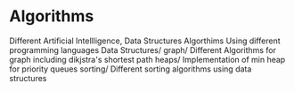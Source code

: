 # Algorithms
Different Artificial Intellligence, Data Structures Algorthims Using different programming languages
Data Structures/
graph/ 
Different Algorithms for graph including dikjstra's shortest path
heaps/
Implementation of min heap for priority queues 
sorting/
Different sorting algorithms using data structures 
